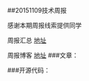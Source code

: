 ##20151109技术周报

感谢本期周报线索提供同学

周报汇总 [地址](https://github.com/BaiduHiDeviOS/iOS-Tech-Weekly)

周报博客 [地址](http://baiduhidevios.github.io/)
###文章：


###开源代码：
